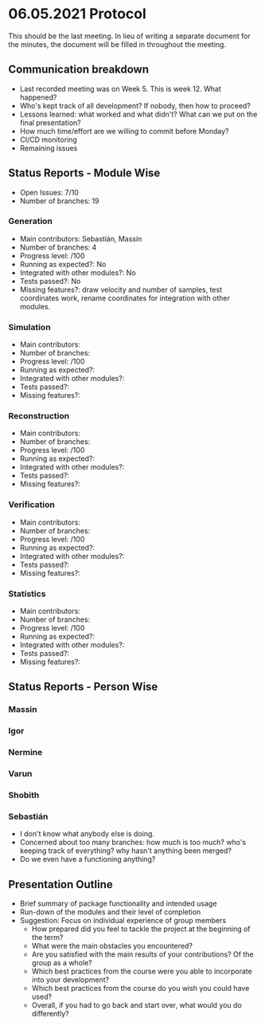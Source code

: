 # 06.05.2021 Protocol

This should be the last meeting. In lieu of writing a separate document for the minutes, the document will be filled in throughout the meeting.

## Communication breakdown
* Last recorded meeting was on Week 5. This is week 12. What happened?
* Who's kept track of all development? If nobody, then how to proceed?
* Lessons learned: what worked and what didn't? What can we put on the final presentation?
* How much time/effort are we willing to commit before Monday?
* CI/CD monitoring
* Remaining issues

## Status Reports - Module Wise

* Open Issues: 7/10
* Number of branches: 19

### Generation

* Main contributors: Sebastián, Massin
* Number of branches: 4
* Progress level: /100
* Running as expected?: No
* Integrated with other modules?: No
* Tests passed?: No
* Missing features?: draw velocity and number of samples, test coordinates work, rename coordinates for integration with other modules.

### Simulation

* Main contributors:
* Number of branches:
* Progress level: /100
* Running as expected?:
* Integrated with other modules?:
* Tests passed?:
* Missing features?:

### Reconstruction

* Main contributors:
* Number of branches:
* Progress level: /100
* Running as expected?:
* Integrated with other modules?:
* Tests passed?:
* Missing features?:

### Verification

* Main contributors:
* Number of branches:
* Progress level: /100
* Running as expected?:
* Integrated with other modules?:
* Tests passed?:
* Missing features?:

### Statistics

* Main contributors:
* Number of branches:
* Progress level: /100
* Running as expected?:
* Integrated with other modules?:
* Tests passed?:
* Missing features?:

## Status Reports - Person Wise


### Massin

### Igor

### Nermine

### Varun

### Shobith

### Sebastián

* I don't know what anybody else is doing.
* Concerned about too many branches: how much is too much? who's keeping track of everything? why hasn't anything been merged?
* Do we even have a functioning anything?

## Presentation Outline

* Brief summary of package functionality and intended usage
* Run-down of the modules and their level of completion
* Suggestion: Focus on individual experience of group members
    * How prepared did you feel to tackle the project at the beginning of the term?
    * What were the main obstacles you encountered?
    * Are you satisfied with the main results of your contributions? Of the group as a whole?
    * Which best practices from the course were you able to incorporate into your development?
    * Which best practices from the course do you wish you could have used?
    * Overall, if you had to go back and start over, what would you do differently?
